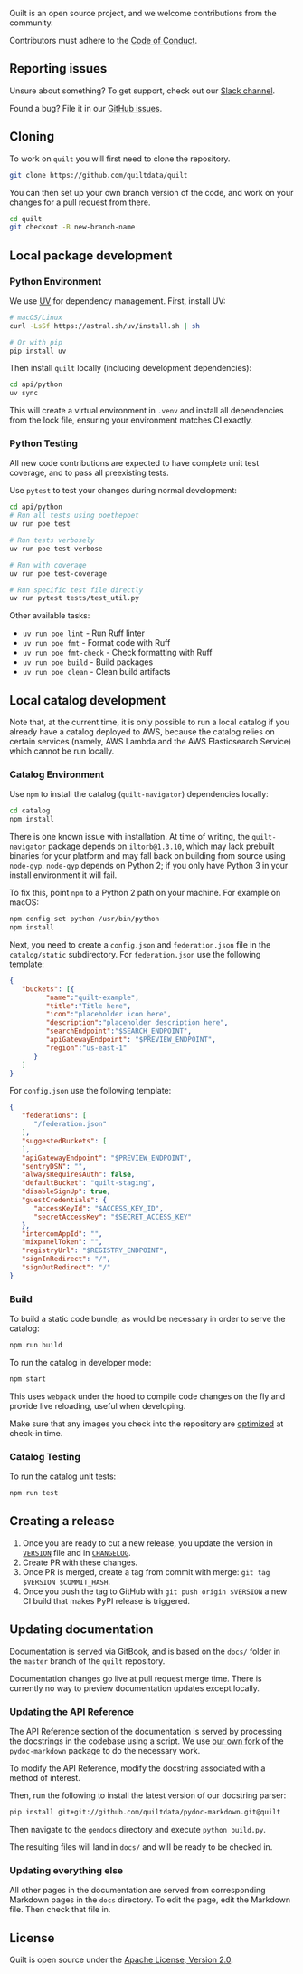 <!--pytest-codeblocks:skipfile-->
<!-- markdownlint-disable-next-line first-line-h1 -->
Quilt is an open source project, and we welcome contributions from the community.

Contributors must adhere to the [Code of Conduct](https://github.com/quiltdata/quilt/blob/master/docs/CODE_OF_CONDUCT.md).

## Reporting issues

Unsure about something? To get support, check out our [Slack channel](https://quiltusers.slack.com/messages).

Found a bug? File it in our [GitHub issues](https://github.com/quiltdata/quilt/issues).

## Cloning

To work on `quilt` you will first need to clone the repository.

```bash
git clone https://github.com/quiltdata/quilt
```

You can then set up your own branch version of the code, and work
on your changes for a pull request from there.

```bash
cd quilt
git checkout -B new-branch-name
```

## Local package development

### Python Environment

We use [UV](https://github.com/astral-sh/uv) for dependency management.
First, install UV:

```bash
# macOS/Linux
curl -LsSf https://astral.sh/uv/install.sh | sh

# Or with pip
pip install uv
```

Then install `quilt` locally (including development dependencies):

```bash
cd api/python
uv sync
```

This will create a virtual environment in `.venv` and install all dependencies
from the lock file, ensuring your environment matches CI exactly.

### Python Testing

All new code contributions are expected to have complete unit test
coverage, and to pass all preexisting tests.

Use `pytest` to test your changes during normal development:

```bash
cd api/python
# Run all tests using poethepoet
uv run poe test

# Run tests verbosely
uv run poe test-verbose

# Run with coverage
uv run poe test-coverage

# Run specific test file directly
uv run pytest tests/test_util.py
```

Other available tasks:

- `uv run poe lint` - Run Ruff linter
- `uv run poe fmt` - Format code with Ruff
- `uv run poe fmt-check` - Check formatting with Ruff
- `uv run poe build` - Build packages
- `uv run poe clean` - Clean build artifacts

## Local catalog development

Note that, at the current time, it is only possible to run a local
catalog if you already have a catalog deployed to AWS, because the
catalog relies on certain services (namely, AWS Lambda and the AWS
Elasticsearch Service) which cannot be run locally.

### Catalog Environment

Use `npm` to install the catalog (`quilt-navigator`) dependencies locally:

```bash
cd catalog
npm install
```

There is one known issue with installation. At time of writing, the
`quilt-navigator` package depends on `iltorb@1.3.10`, which may
lack prebuilt binaries for your platform and may fall back on
building from source using `node-gyp`. `node-gyp` depends on Python
2; if you only have Python 3 in your install environment it will
fail.

To fix this, point `npm` to a Python 2 path on your machine. For
example on macOS:

```bash
npm config set python /usr/bin/python
npm install
```

Next, you need to create a `config.json` and `federation.json` file
in the `catalog/static` subdirectory. For `federation.json` use the
following template:

```json
{
   "buckets": [{
         "name":"quilt-example",
         "title":"Title here",
         "icon":"placeholder icon here",
         "description":"placeholder description here",
         "searchEndpoint":"$SEARCH_ENDPOINT",
         "apiGatewayEndpoint": "$PREVIEW_ENDPOINT",
         "region":"us-east-1"
      }
   ]
}
```

For `config.json` use the following template:

```json
{
   "federations": [
      "/federation.json"
   ],
   "suggestedBuckets": [
   ],
   "apiGatewayEndpoint": "$PREVIEW_ENDPOINT",
   "sentryDSN": "",
   "alwaysRequiresAuth": false,
   "defaultBucket": "quilt-staging",
   "disableSignUp": true,
   "guestCredentials": {
      "accessKeyId": "$ACCESS_KEY_ID",
      "secretAccessKey": "$SECRET_ACCESS_KEY"
   },
   "intercomAppId": "",
   "mixpanelToken": "",
   "registryUrl": "$REGISTRY_ENDPOINT",
   "signInRedirect": "/",
   "signOutRedirect": "/"
}
```

### Build

To build a static code bundle, as would be necessary in order to serve the catalog:

```bash
npm run build
```

To run the catalog in developer mode:

```bash
npm start
```

This uses `webpack` under the hood to compile code changes on the
fly and provide live reloading, useful when developing.

Make sure that any images you check into the repository are
[optimized](https://kinsta.com/blog/optimize-images-for-web/) at
check-in time.

### Catalog Testing

To run the catalog unit tests:

```bash
npm run test
```

## Creating a release

1. Once you are ready to cut a new release, you update the version in
[`VERSION`](https://github.com/quiltdata/quilt/blob/master/api/python/quilt3/VERSION)
file and in [`CHANGELOG`](https://github.com/quiltdata/quilt/blob/master/docs/CHANGELOG.md).
1. Create PR with these changes.
1. Once PR is merged, create a tag from commit with merge: `git tag $VERSION $COMMIT_HASH`.
1. Once you push the tag to GitHub with `git push origin $VERSION` a new CI build
that makes PyPI release is triggered.

## Updating documentation

Documentation is served via GitBook, and is based on the `docs/`
folder in the `master` branch of the `quilt` repository.

Documentation changes go live at pull request merge time. There is
currently no way to preview documentation updates except locally.

### Updating the API Reference

The API Reference section of the documentation is served by processing
the docstrings in the codebase using a script. We use [our own
fork](https://github.com/quiltdata/pydoc-markdown/tree/quilt) of
the `pydoc-markdown` package to do the necessary work.

To modify the API Reference, modify the docstring associated with a method of interest.

Then, run the following to install the latest version of our docstring parser:

```bash
pip install git+git://github.com/quiltdata/pydoc-markdown.git@quilt
```

Then navigate to the `gendocs` directory and execute `python build.py`.

The resulting files will land in `docs/` and will be ready to be checked in.

### Updating everything else

All other pages in the documentation are served from corresponding
Markdown pages in the `docs` directory. To edit the page, edit the
Markdown file. Then check that file in.

## License

Quilt is open source under the [Apache License, Version
2.0](https://github.com/quiltdata/quilt/blob/master/LICENSE).
